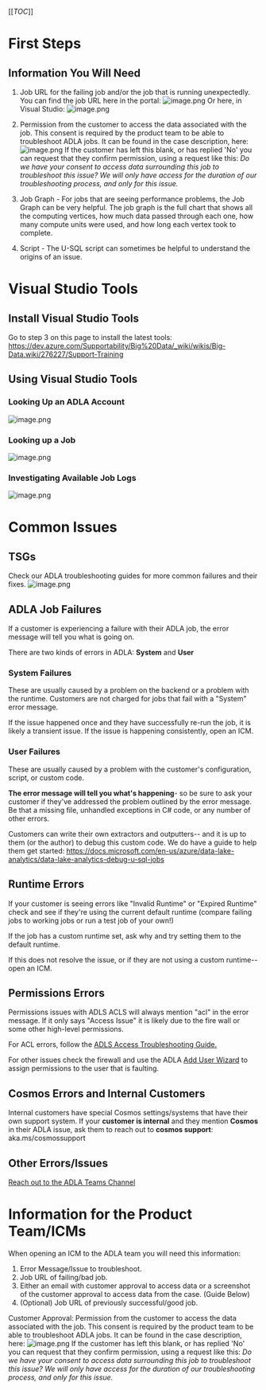 [[_TOC_]]

# First Steps

## Information You Will Need
1. Job URL for the failing job and/or the job that is running unexpectedly. You can find the job URL here in the portal:
![image.png](/.attachments/image-0b1b5fb5-ab2c-4c6c-9c75-7531fd6f96a4.png)
Or here, in Visual Studio:
![image.png](/.attachments/image-37fa1e9f-f083-4722-a9a8-3581ab872ee9.png)

2. Permission from the customer to access the data associated with the job. This consent is required by the product team to be able to troubleshoot ADLA jobs. It can be found in the case description, here:
![image.png](/.attachments/image-b72b7778-c850-41ad-850b-95c3f5fd7e8f.png)
If the customer has left this blank, or has replied 'No' you can request that they confirm permission, using a request like this:
_Do we have your consent to access data surrounding this job to troubleshoot this issue? We will only have access for the duration of our troubleshooting process, and only for this issue._

3. Job Graph - For jobs that are seeing performance problems, the Job Graph can be very helpful. The job graph is the full chart that shows all the computing vertices, how much data passed through each one, how many compute units were used, and how long each vertex took to complete.

4. Script - The U-SQL script can sometimes be helpful to understand the origins of an issue.

# Visual Studio Tools

## Install Visual Studio Tools

Go to step 3 on this page to install the latest tools: https://dev.azure.com/Supportability/Big%20Data/_wiki/wikis/Big-Data.wiki/276227/Support-Training

## Using Visual Studio Tools

### Looking Up an ADLA Account
![image.png](/.attachments/image-5c28d0b8-78d6-443a-b418-8d8fda0f1543.png)
### Looking up a Job
![image.png](/.attachments/image-14c0d335-7cca-4cf2-a4de-feb885a5318b.png)

### Investigating Available Job Logs
![image.png](/.attachments/image-9e9ccc2c-4418-4943-89ee-38eab5d59d77.png)


# Common Issues

## TSGs

Check our ADLA troubleshooting guides for more common failures and their fixes.
![image.png](/.attachments/image-778925b3-d9e6-4e26-85bf-cc73fa737820.png)

## ADLA Job Failures
If a customer is experiencing a failure with their ADLA job, the error message will tell you what is going on.

There are two kinds of errors in ADLA: **System** and **User**

### System Failures
These are usually caused by a problem on the backend or a problem with the runtime.
Customers are not charged for jobs that fail with a "System"  error message.

If the issue happened once and they have successfully re-run the job, it is likely a transient issue.
If the issue is happening consistently, open an ICM.

### User Failures
These are usually caused by a problem with the customer's configuration, script, or custom code.

**The error message will tell you what's happening**- so be sure to ask your customer if they've addressed the problem outlined by the error message. Be that a missing file, unhandled exceptions in C# code, or any number of other errors.

Customers can write their own extractors and outputters-- and it is up to them (or the author) to debug this custom code.
We do have a guide to help them get started: https://docs.microsoft.com/en-us/azure/data-lake-analytics/data-lake-analytics-debug-u-sql-jobs

## Runtime Errors
If your customer is seeing errors like "Invalid Runtime" or "Expired Runtime" check and see if they're using the current default runtime (compare failing jobs to working jobs or run a test job of your own!)

If the job has a custom runtime set, ask why and try setting them to the default runtime.

If this does not resolve the issue, or if they are not using a custom runtime-- open an ICM.

## Permissions Errors

Permissions issues with ADLS ACLS will always mention "acl" in the error message. If it only says "Access Issue" it is likely due to the fire wall or some other high-level permissions.

For ACL errors, follow the [ADLS Access Troubleshooting Guide.](https://dev.azure.com/Supportability/Big%20Data/_wiki/wikis/Big-Data.wiki/280901/Troubleshooting-Access)

For other issues check the firewall and use the ADLA [Add User Wizard](https://docs.microsoft.com/en-us/azure/data-lake-analytics/data-lake-analytics-add-users) to assign permissions to the user that is faulting.

## Cosmos Errors and Internal Customers

Internal customers have special Cosmos settings/systems that have their own support system.
If your **customer is internal** and they mention **Cosmos** in their ADLA issue, ask them to reach out to **cosmos support**: aka.ms/cosmossupport

## Other Errors/Issues
[Reach out to the ADLA Teams Channel](https://teams.microsoft.com/l/team/19%3ac593d664843c4d8d9a68eadb80d45d7b%40thread.skype/conversations?groupId=f105a548-2134-4fdb-baff-8d038cd9c2ec&tenantId=72f988bf-86f1-41af-91ab-2d7cd011db47)

# Information for the Product Team/ICMs

When opening an ICM to the ADLA team you will need this information:
1. Error Message/Issue to troubleshoot.
2. Job URL of failing/bad job.
4. Either an email with customer approval to access data or a screenshot of the customer approval to access data from the case. (Guide Below)
3. (Optional) Job URL of previously successful/good job.


Customer Approval:
Permission from the customer to access the data associated with the job. This consent is required by the product team to be able to troubleshoot ADLA jobs. It can be found in the case description, here:
![image.png](/.attachments/image-b72b7778-c850-41ad-850b-95c3f5fd7e8f.png)
If the customer has left this blank, or has replied 'No' you can request that they confirm permission, using a request like this:
_Do we have your consent to access data surrounding this job to troubleshoot this issue? We will only have access for the duration of our troubleshooting process, and only for this issue._
